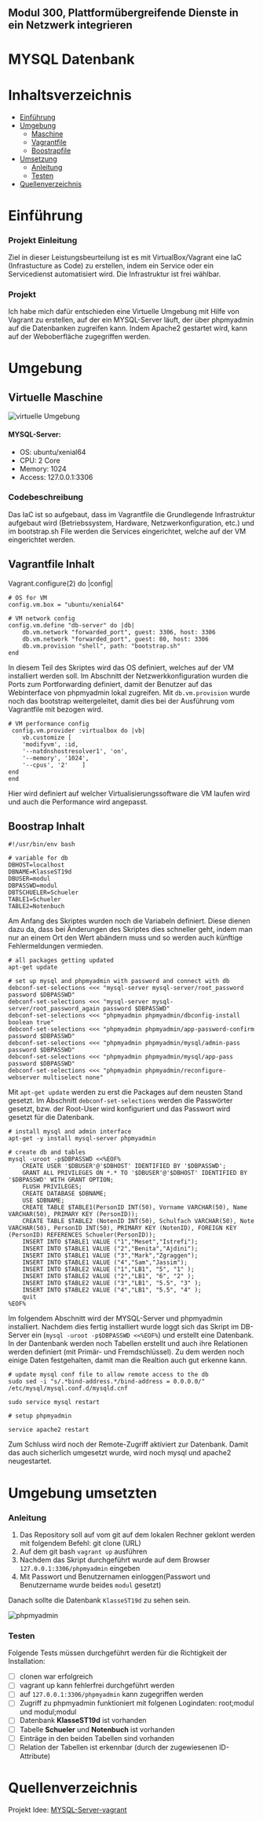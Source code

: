 ## Modul 300, Plattformübergreifende Dienste in ein Netzwerk integrieren
# MYSQL Datenbank 

# Inhaltsverzeichnis

- [Einführung](#Einführung)
- [Umgebung](#Umgebung)
    - [Maschine](#virtuelle-maschine)
    - [Vagrantfile](#vagrantfile-inhalt)
    - [Boostrapfile](#boostrap-inhalt)
- [Umsetzung](#umgebung-umsetzten)
    - [Anleitung](#anleitung)
    - [Testen](#testen) 
- [Quellenverzeichnis](#quellenverzeichnis)

# Einführung
### Projekt Einleitung
Ziel in dieser Leistungsbeurteilung ist es mit VirtualBox/Vagrant eine IaC (Infrastucture as Code) zu erstellen, indem ein Service oder ein Servicedienst automatisiert wird. Die Infrastruktur ist frei wählbar.

### Projekt
Ich habe mich dafür entschieden eine Virtuelle Umgebung mit Hilfe von Vagrant zu erstellen, auf der ein MYSQL-Server läuft, der über phpmyadmin auf die Datenbanken zugreifen kann. Indem Apache2 gestartet wird, kann auf der Weboberfläche zugegriffen werden. 

# Umgebung
## Virtuelle Maschine

![virtuelle Umgebung](/Images/Umgebung.png)

#### MYSQL-Server:
- OS: ubuntu/xenial64
- CPU: 2 Core
- Memory: 1024
- Access: 127.0.0.1:3306

### Codebeschreibung
Das IaC ist so aufgebaut, dass im Vagrantfile die Grundlegende Infrastruktur aufgebaut wird (Betriebssystem, Hardware, Netzwerkonfiguration, etc.) und im bootstrap.sh File werden die Services eingerichtet, welche auf der VM eingerichtet werden. 

## Vagrantfile Inhalt

>
 Vagrant.configure(2) do |config|

    # OS for VM
    config.vm.box = "ubuntu/xenial64"

    # VM network config
    config.vm.define "db-server" do |db|
        db.vm.network "forwarded_port", guest: 3306, host: 3306
        db.vm.network "forwarded_port", guest: 80, host: 3306
        db.vm.provision "shell", path: "bootstrap.sh"
    end

In diesem Teil des Skriptes wird das OS definiert, welches auf der VM installiert werden soll.
Im Abschnitt der Netzwerkkonfiguration wurden die Ports zum Portforwarding definiert, damit der Benutzer auf das Webinterface von phpmyadmin lokal zugreifen. Mit `db.vm.provision` wurde noch das bootstrap weitergeleitet, damit dies bei der Ausführung vom Vagrantfile mit bezogen wird.

>
    # VM performance config
     config.vm.provider :virtualbox do |vb|
        vb.customize [
        'modifyvm', :id,
        '--natdnshostresolver1', 'on',
        '--memory', '1024',
        '--cpus', '2'    ] 
    end
    end  

Hier wird definiert auf welcher Virtualisierungssoftware die VM laufen wird und auch die Performance wird angepasst.

## Boostrap Inhalt

>
    #!/usr/bin/env bash

    # variable for db
    DBHOST=localhost
    DBNAME=KlasseST19d
    DBUSER=modul
    DBPASSWD=modul
    DBTSCHUELER=Schueler
    TABLE1=Schueler
    TABLE2=Notenbuch

Am Anfang des Skriptes wurden noch die Variabeln definiert. Diese dienen dazu da, dass bei Änderungen des Skriptes dies schneller geht, indem man nur an einem Ort den Wert abändern muss und so werden auch künftige Fehlermeldungen vermieden.

> 
    # all packages getting updated
    apt-get update

    # set up mysql and phpmyadmin with password and connect with db
    debconf-set-selections <<< "mysql-server mysql-server/root_password password $DBPASSWD"
    debconf-set-selections <<< "mysql-server mysql-server/root_password_again password $DBPASSWD"
    debconf-set-selections <<< "phpmyadmin phpmyadmin/dbconfig-install boolean true"
    debconf-set-selections <<< "phpmyadmin phpmyadmin/app-password-confirm password $DBPASSWD"
    debconf-set-selections <<< "phpmyadmin phpmyadmin/mysql/admin-pass password $DBPASSWD"
    debconf-set-selections <<< "phpmyadmin phpmyadmin/mysql/app-pass password $DBPASSWD"
    debconf-set-selections <<< "phpmyadmin phpmyadmin/reconfigure-webserver multiselect none"

Mit `apt-get update` werden zu erst die Packages auf dem neusten Stand gesetzt.
Im Abschnitt `debconf-set-selections` werden die Passwörter gesetzt, bzw. der Root-User wird konfiguriert und das Passwort wird gesetzt für die Datenbank.

> 
    # install mysql and admin interface
    apt-get -y install mysql-server phpmyadmin

    # create db and tables
    mysql -uroot -p$DBPASSWD <<%EOF%
	    CREATE USER '$DBUSER'@'$DBHOST' IDENTIFIED BY '$DBPASSWD';
	    GRANT ALL PRIVILEGES ON *.* TO '$DBUSER'@'$DBHOST' IDENTIFIED BY '$DBPASSWD' WITH GRANT OPTION;
	    FLUSH PRIVILEGES;
	    CREATE DATABASE $DBNAME;
	    USE $DBNAME;
	    CREATE TABLE $TABLE1(PersonID INT(50), Vorname VARCHAR(50), Name VARCHAR(50), PRIMARY KEY (PersonID));
	    CREATE TABLE $TABLE2 (NotenID INT(50), Schulfach VARCHAR(50), Note VARCHAR(50), PersonID INT(50), PRIMARY KEY (NotenID), FOREIGN KEY (PersonID) REFERENCES Schueler(PersonID));
	    INSERT INTO $TABLE1 VALUE ("1","Meset","Istrefi");
	    INSERT INTO $TABLE1 VALUE ("2","Benita","Ajdini");
	    INSERT INTO $TABLE1 VALUE ("3","Mark","Zgraggen");
	    INSERT INTO $TABLE1 VALUE ("4","Sam","Jassim");
	    INSERT INTO $TABLE2 VALUE ("1","LB1", "5", "1" );
	    INSERT INTO $TABLE2 VALUE ("2","LB1", "6", "2" );
	    INSERT INTO $TABLE2 VALUE ("3","LB1", "5.5", "3" );
	    INSERT INTO $TABLE2 VALUE ("4","LB1", "5.5", "4" );
	    quit
    %EOF%	

Im folgendem Abschnitt wird der MYSQL-Server und phpmyadmin installiert. Nachdem dies fertig installiert wurde loggt sich das Skript im DB-Server ein (`mysql -uroot -p$DBPASSWD <<%EOF%`) und erstellt eine Datenbank. In der Dantenbank werden noch Tabellen erstellt und auch ihre Relationen werden definiert (mit Primär- und Fremdschlüssel). Zu dem werden noch einige Daten festgehalten, damit man die Realtion auch gut erkenne kann. 

>
    # update mysql conf file to allow remote access to the db
    sudo sed -i "s/.*bind-address.*/bind-address = 0.0.0.0/" /etc/mysql/mysql.conf.d/mysqld.cnf

    sudo service mysql restart

    # setup phpmyadmin

    service apache2 restart

Zum Schluss wird noch der Remote-Zugriff aktiviert zur Datenbank. 
Damit das auch sicherlich umgesetzt wurde, wird noch mysql und apache2 neugestartet.

# Umgebung umsetzten

### Anleitung
1. Das Repository soll auf vom git auf dem lokalen Rechner geklont werden mit folgendem Befehl: git clone (URL)
2. Auf dem git bash `vagrant up` ausführen
3. Nachdem das Skript durchgeführt wurde auf dem Browser `127.0.0.1:3306/phpmyadmin` eingeben
4. Mit Passwort und Benutzernamen einloggen(Passwort und Benutzername wurde beides `modul` gesetzt)

Danach sollte die Datenbank `KlasseST19d` zu sehen sein.

![phpmyadmin](/Images/phpmyadmin.png)

### Testen

Folgende Tests müssen durchgeführt werden für die Richtigkeit der Installation:

- [ ] clonen war erfolgreich
- [ ] vagrant up kann fehlerfrei durchgeführt werden
- [ ] auf `127.0.0.1:3306/phpmyadmin` kann zugegriffen werden
- [ ] Zugriff zu phpmyadmin funktioniert mit folgenen Logindaten: root;modul und modul;modul
- [ ] Datenbank **KlasseST19d** ist vorhanden
- [ ] Tabelle **Schueler** und **Notenbuch** ist vorhanden
- [ ] Einträge in den beiden Tabellen sind vorhanden
- [ ] Relation der Tabellen ist erkennbar (durch der zugewiesenen ID-Attribute)

# Quellenverzeichnis

Projekt Idee: [MYSQL-Server-vagrant](https://www.yourtechy.com/technology/mysql-server-vagrant-virtualbox/)